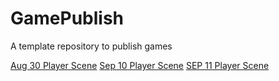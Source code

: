 # GamePublish
A template repository to publish games

[Aug 30 Player Scene](./player_scene2)
[Sep 10 Player Scene](./Space_Rocks)
[SEP 11 Player Scene](./SR_main_9_11/)